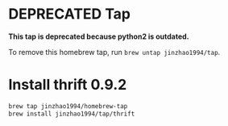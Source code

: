 # DEPRECATED Tap

**This tap is deprecated because python2 is outdated.**

To remove this homebrew tap, run `brew untap jinzhao1994/tap`.

# Install thrift 0.9.2

```bash
brew tap jinzhao1994/homebrew-tap
brew install jinzhao1994/tap/thrift
```
